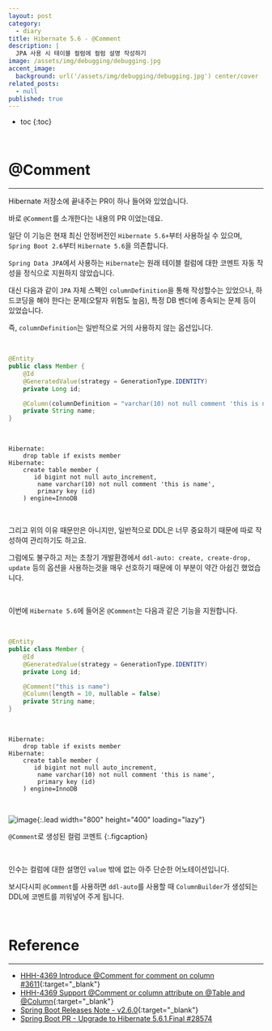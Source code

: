 ```yaml
---
layout: post
category:
  - diary
title: Hibernate 5.6 - @Comment
description: |
  JPA 사용 시 테이블 컬럼에 컬럼 설명 작성하기
image: /assets/img/debugging/debugging.jpg
accent_image:
  background: url('/assets/img/debugging/debugging.jpg') center/cover
related_posts:
  - null
published: true
---
```


* toc
{:toc}
  
<br />

# @Comment

---

Hibernate 저장소에 끝내주는 PR이 하나 들어와 있었습니다.

바로 `@Comment`를 소개한다는 내용의 PR 이었는데요.

일단 이 기능은 현재 최신 안정버전인 `Hibernate 5.6+`부터 사용하실 수 있으며, `Spring Boot 2.6`부터 `Hibernate 5.6`을 의존합니다.

`Spring Data JPA`에서 사용하는 `Hibernate`는 원래 테이블 컬럼에 대한 코멘트 자동 작성을 정식으로 지원하지 않았습니다.

대신 다음과 같이 `JPA` 자체 스펙인 `columnDefinition`을 통해 작성할수는 있었으나, 하드코딩을 해야 한다는 문제(오탈자 위험도 높음), 특정 DB 벤더에 종속되는 문제 등이 있었습니다.

즉, `columnDefinition`는 일반적으로 거의 사용하지 않는 옵션입니다.

<br />

```java
@Entity
public class Member {
    @Id
    @GeneratedValue(strategy = GenerationType.IDENTITY)
    private Long id;

    @Column(columnDefinition = "varchar(10) not null comment 'this is name'")
    private String name;
}
```

<br />

```shell
Hibernate: 
    drop table if exists member
Hibernate: 
    create table member (
       id bigint not null auto_increment,
        name varchar(10) not null comment 'this is name',
        primary key (id)
    ) engine=InnoDB
```

<br />

그리고 위의 이유 때문만은 아니지만, 일반적으로 DDL은 너무 중요하기 때문에 따로 작성하여 관리하기도 하고요.

그럼에도 불구하고 저는 초창기 개발환경에서 `ddl-auto: create, create-drop, update` 등의 옵션을 사용하는것을 매우 선호하기 때문에 이 부분이 약간 아쉽긴 했었습니다.

<br />

이번에 `Hibernate 5.6`에 들어온 `@Comment`는 다음과 같은 기능을 지원합니다.

<br />

```java
@Entity
public class Member {
    @Id
    @GeneratedValue(strategy = GenerationType.IDENTITY)
    private Long id;

    @Comment("this is name")
    @Column(length = 10, nullable = false)
    private String name;
}
```

<br />

```shell
Hibernate: 
    drop table if exists member
Hibernate: 
    create table member (
       id bigint not null auto_increment,
        name varchar(10) not null comment 'this is name',
        primary key (id)
    ) engine=InnoDB
```

<br />

![image](https://user-images.githubusercontent.com/71188307/154193802-0b7c91fd-44f5-4d8e-b895-811e37b8f91c.png){:.lead width="800" height="400" loading="lazy"}

`@Comment`로 생성된 컬럼 코멘트
{:.figcaption}

<br />

인수는 컬럼에 대한 설명인 `value` 밖에 없는 아주 단순한 어노테이션입니다.

보시다시피 `@Comment`를 사용하면 `ddl-auto`를 사용할 때 `ColumnBuilder`가 생성되는 DDL에 코멘트를 끼워넣어 주게 됩니다.

<br />

# Reference

---

- [HHH-4369 Introduce @Comment for comment on column #3611](https://github.com/hibernate/hibernate-orm/pull/3611){:target="_blank"}
- [HHH-4369 Support @Comment or column attribute on @Table and @Column](https://hibernate.atlassian.net/browse/HHH-4369?jql=project%20%3D%20%22HHH%22%20AND%20fixVersion%20%3D%20%225.6.0.Beta2%22){:target="_blank"}
- [Spring Boot Releases Note - v2.6.0](https://github.com/spring-projects/spring-boot/releases/tag/v2.6.0){:target="_blank"}
- [Spring Boot PR - Upgrade to Hibernate 5.6.1.Final #28574](https://github.com/spring-projects/spring-boot/issues/28574)

<br />
